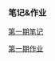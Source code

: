 ### 笔记&作业
[第一期笔记](https://github.com/GuoYiFantastic/InternLM_training_camp/tree/main/%E8%BD%BB%E6%9D%BE%E7%8E%A9%E8%BD%AC%E4%B9%A6%E7%94%9F%C2%B7%E6%B5%A6%E8%AF%AD%E5%A4%A7%E6%A8%A1%E5%9E%8B%E8%B6%A3%E5%91%B3Demo)

[第一期作业](https://github.com/GuoYiFantastic/InternLM_training_camp/blob/main/%E8%BD%BB%E6%9D%BE%E7%8E%A9%E8%BD%AC%E4%B9%A6%E7%94%9F%C2%B7%E6%B5%A6%E8%AF%AD%E5%A4%A7%E6%A8%A1%E5%9E%8B%E8%B6%A3%E5%91%B3Demo/%E4%BD%9C%E4%B8%9A.md)